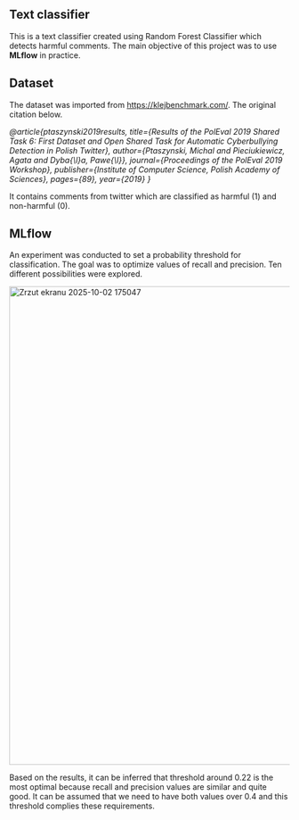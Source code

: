## Text classifier

This is a text classifier created using Random Forest Classifier which detects harmful comments. The main objective of this project
was to use **MLflow** in practice.

## Dataset
The dataset was imported from https://klejbenchmark.com/. The original citation below.

*@article{ptaszynski2019results,
title={Results of the PolEval 2019 Shared Task 6: First Dataset and Open Shared Task for Automatic Cyberbullying Detection in Polish Twitter},
author={Ptaszynski, Michal and Pieciukiewicz, Agata and Dyba{\l}a, Pawe{\l}},
journal={Proceedings of the PolEval 2019 Workshop},
publisher={Institute of Computer Science, Polish Academy of Sciences},
pages={89},
year={2019}
}*

It contains comments from twitter which are classified as harmful (1) and non-harmful (0).

## MLflow
An experiment was conducted to set a probability threshold for classification. The goal was to optimize values of recall and precision.
Ten different possibilities were explored.

<img width="1892" height="858" alt="Zrzut ekranu 2025-10-02 175047" src="https://github.com/user-attachments/assets/88129e90-be3b-46ab-ba0e-99bb82f1bd9d" />

Based on the results, it can be inferred that threshold around 0.22 is the most optimal because recall and precision values are similar and quite good.
It can be assumed that we need to have both values over 0.4 and this threshold complies these requirements.
